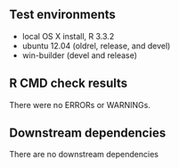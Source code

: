 ## Test environments
* local OS X install, R 3.3.2
* ubuntu 12.04 (oldrel, release, and devel)
* win-builder (devel and release)

## R CMD check results
There were no ERRORs or WARNINGs.

## Downstream dependencies

There are no downstream dependencies
